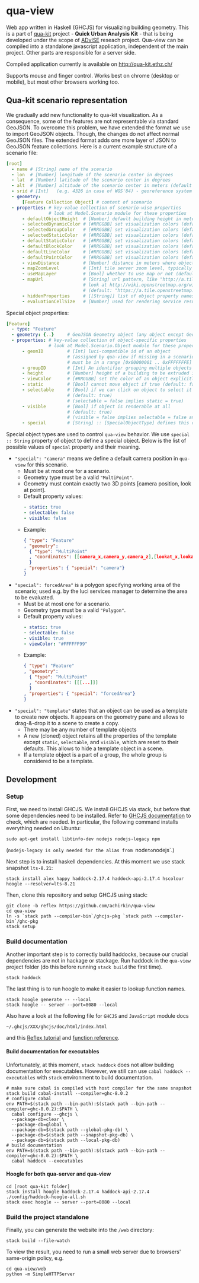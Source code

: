 # qua-view
Web app written in Haskell (GHCJS) for visualizing building geometry.
This is a part of [qua-kit](https://github.com/achirkin/qua-kit) project - **Quick Urban Analysis Kit** -
that is being developed under the scope of [ADvISE](http://www.ia.arch.ethz.ch/advise/) reseach project.
Qua-view can be compiled into a standalone javascript application, independent of the main project.
Other parts are responsible for a server side.

Compiled application currently is available on http://qua-kit.ethz.ch/

Supports mouse and finger control. Works best on chrome (desktop or mobile), but most other browsers working too.

## Qua-kit scenario representation

We gradually add new functionality to qua-kit visualization.
As a consequence, some of the features are not representable via standard GeoJSON. To overcome this problem, we have extended the format we use to import GeoJSON objects.
Though, the changes do not affect normal GeoJSON files.
The extended format adds one more layer of JSON to GeoJSON feature collections.
Here is a current example structure of a scenario file:
```yaml
[root]
  - name # [String] name of the scenario
  - lon  # [Number] longitude of the scenario center in degrees
  - lat  # [Number] latitude of the scenario center in degrees
  - alt  # [Number] altitude of the scenario center in meters (default is 0 if omitted)
  - srid # [Int]   (e.g. 4326 in case of WGS'84) - georeference system id
  - geometry:
      [Feature Collection Object] # content of scenario
  - properties: # key-value collection of scenario-wise properties
                # look at Model.Scenario module for these properties
      - defaultObjectHeight  # [Number] default building height in meters (default: 3.5)
      - selectedDynamicColor # [#RRGGBB] set visualization colors (default: "#FF9999FF")
      - selectedGroupColor   # [#RRGGBB] set visualization colors (default: "#EE8888FF")
      - selectedStaticColor  # [#RRGGBB] set visualization colors (default: "#BB8888FF")
      - defaultStaticColor   # [#RRGGBB] set visualization colors (default: "#808088FF")
      - defaultBlockColor    # [#RRGGBB] set visualization colors (default: "#C0C082FF")
      - defaultLineColor     # [#RRGGBB] set visualization colors (default: "#CC6666FF")
      - defaultPointColor    # [#RRGGBB] set visualization colors (default: "#006666FF")
      - viewDistance         # [Number] distance in meters where objects fade in white (default: 2000)
      - mapZoomLevel         # [Int] tile server zoom level, typically something like 13-17 (default: 15)
      - useMapLayer          # [Bool] whether to use map or not (default: false)
      - mapUrl               # [String] url pattern, like "http://a.tile.stamen.com/toner/${z}/${x}/${y}.png"
                             # look at http://wiki.openstreetmap.org/wiki/Tile_servers for more information
                             # (default: "https://a.tile.openstreetmap.org/${z}/${x}/${y}.png")
      - hiddenProperties     # [[String]] list of object property names to not show in the viewer
      - evaluationCellSize   # [Number] used for rendering service result - resolution of heatmaps
```
Special object properties:
```yaml
[Feature]
  - type: "Feature"
  - geometry: {..}     # GeoJSON Geometry object (any object except GeometryCollection)
  - properties: # key-value collection of object-specific properties
                # look at Model.Scenario.Object module for these properties
      - geomID         # [Int] luci-compatible id of an object
                       # (assigned by qua-view if missing in a scenario file)
                       # must be in a range [0x00000001 .. 0xFFFFFFFE] to work in qua-view properly.
      - groupID        # [Int] An identifier grouping multiple objects to move together
      - height         # [Number] height of a building to be extruded if it is given in 2D
      - viewColor      # [#RRGGBB] set the color of an object explicitly
      - static         # [Bool] cannot move object if true (default: false)
      - selectable     # [Bool] if we can click on object to select it
                       # (default: true)
                       # (selectable = false implies static = true)
      - visible        # [Bool] if object is renderable at all
                       # (default: true)
                       # (visible = false implies selectable = false and static = true)
      - special        # [String] :: [SpecialObjectType] defines this object as a special control object
 ```
Special object types are used to control `qua-view` behavior. We use `special :: String` property of object to define a special object. Below is the list of possible values of `special` property and their meaning.

  * `"special": "camera"` means we define a default camera position in `qua-view` for this scenario.
    * Must be at most one for a scenario.
    * Geometry type must be a valid `"MultiPoint"`.
    * Geometry must contain exactly two 3D points [camera position, look at point].
    * Default property values:
       ```yaml
       - static: true
       - selectable: false
       - visible: false
       ```
    * Example:
      ```json
      { "type": "Feature"
      , "geometry":
        { "type": "MultiPoint"
        , "coordinates": [[camera_x,camera_y,camera_z],[lookat_x,lookat_y,lookat_z]]
        }
      , "properties": { "special": "camera"}
      }
      ```
  * `"special": forcedArea"` is a polygon specifying working area of the scenario; used e.g. by the luci services manager to determine the area to be evaluated.
    * Must be at most one for a scenario.
    * Geometry type must be a valid `"Polygon"`.
    * Default property values:
       ```yaml
       - static: true
       - selectable: false
       - visible: true
       - viewColor: "#FFFFFF99"
       ```
    * Example:
      ```json
      { "type": "Feature"
      , "geometry":
        { "type": "MultiPoint"
        , "coordinates": [[[...]]]
        }
      , "properties": { "special": "forcedArea"}
      }
      ```
  * `"special": "template"` states that an object can be used as a template to create new objects.
    It appears on the geometry pane and allows to drag-&-drop it to a scene to create a copy.
    * There may be any number of template objects
    * A new (cloned) object retains all the properties of the template except `static`, `selectable`, and `visible`,
      which are reset to their defaults.
      This allows to hide a template object in a scene.
    * If a template object is a part of a group, the whole group is considered to be a template.


## Development

### Setup

First, we need to install GHCJS. We install GHCJS via stack, but before that some dependencies need to be installed.
Refer to [GHCJS documentation](https://github.com/ghcjs/ghcjs/tree/ghc-8.0) to check, which are needed.
In particular, the following command installs everything needed on Ubuntu:

    sudo apt-get install libtinfo-dev nodejs nodejs-legacy npm

(`nodejs-legacy is only needed for the alias from `node` to `nodejs`.)

Next step is to install haskell dependencies. At this moment we use stack snapshot `lts-8.21`:

    stack install alex happy haddock-2.17.4 haddock-api-2.17.4 hscolour hoogle --resolver=lts-8.21

Then, clone this repository and setup GHCJS using stack:

```
git clone -b reflex https://github.com/achirkin/qua-view
cd qua-view
ln -s `stack path --compiler-bin`/ghcjs-pkg `stack path --compiler-bin`/ghc-pkg
stack setup
```

### Build documentation

Another important step is to correctly build haddocks, because our crucial dependencies are not in hackage or stackage.
Run haddock in the `qua-view` project folder (do this before running `stack build` the first time).

```
stack haddock
```

The last thing is to run hoogle to make it easier to lookup function names.

```
stack hoogle generate -- --local
stack hoogle -- server --port=8080 --local
```

Also have a look at the following file for `GHCJS` and `JavaScript` module docs

    ~/.ghcjs/XXX/ghcjs/doc/html/index.html

and this [Reflex tutorial](https://github.com/reflex-frp/reflex-platform#tutorial)
and [function reference](https://github.com/reflex-frp/reflex/blob/develop/Quickref.md).

#### Build documentation for executables

Unfortunately, at this moment, `stack haddock` does not allow building documentation for executables.
However, we still can use `cabal haddock --executables` with `stack` environment to build documentation.
```
# make sure cabal is compiled with host compiler for the same snapshot
stack build cabal-install --compiler=ghc-8.0.2
# configure cabal
env PATH=$(stack path --bin-path):$(stack path --bin-path --compiler=ghc-8.0.2):$PATH \
  cabal configure --ghcjs \
  --package-db=clear \
  --package-db=global \
  --package-db=$(stack path --global-pkg-db) \
  --package-db=$(stack path --snapshot-pkg-db) \
  --package-db=$(stack path --local-pkg-db)
# build documentation
env PATH=$(stack path --bin-path):$(stack path --bin-path --compiler=ghc-8.0.2):$PATH \
  cabal haddock --executables
```


#### Hoogle for both qua-server and qua-view

```
cd [root qua-kit folder]
stack install hoogle haddock-2.17.4 haddock-api-2.17.4
./config/haddock-hoogle-all.sh
stack exec hoogle -- server --port=8080 --local
```

### Build the project standalone

Finally, you can generate the website into the `/web` directory:

    stack build --file-watch

To view the result, you need to run a small web server due to browsers' same-origin policy, e.g.

    cd qua-view/web
    python -m SimpleHTTPServer
